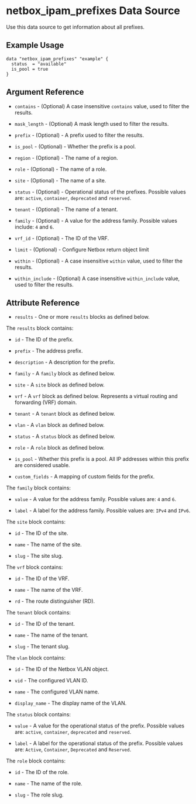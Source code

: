 # netbox_ipam_prefixes Data Source

Use this data source to get information about all prefixes.

## Example Usage

```hcl
data "netbox_ipam_prefixes" "example" {
  status  = "available"
  is_pool = true
}
```

## Argument Reference

* `contains` - (Optional) A case insensitive `contains` value, used to filter the results.

* `mask_length` - (Optional) A mask length used to filter the results.

* `prefix` - (Optional) - A prefix used to filter the results.

* `is_pool` - (Optional) - Whether the prefix is a pool.

* `region` - (Optional) - The name of a region.

* `role` - (Optional) - The name of a role.

* `site` - (Optional) - The name of a site.

* `status` - (Optional) - Operational status of the prefixes. Possible values are: `active`, `container`, `deprecated` and `reserved`.

* `tenant` - (Optional) - The name of a tenant.

* `family` - (Optional) - A value for the address family. Possible values include: `4` and `6`.

* `vrf_id` - (Optional) - The ID of the VRF.

* `limit` - (Optional) - Configure Netbox return object limit

* `within` - (Optional) - A case insensitive `within` value, used to filter the results.

* `within_include` - (Optional) A case insensitive `within_include` value, used to filter the results.

## Attribute Reference

* `results` - One or more `results` blocks as defined below.

The `results` block contains:

* `id` - The ID of the prefix.

* `prefix` - The address prefix.

* `description` - A description for the prefix.

* `family` - A `family` block as defined below.

* `site` - A `site` block as defined below.

* `vrf` - A `vrf` block as defined below. Represents a virtual routing and forwarding (VRF) domain.

* `tenant` - A `tenant` block as defined below.

* `vlan` - A `vlan` block as defined below.

* `status` - A `status` block as defined below.

* `role` - A `role` block as defined below.

* `is_pool` - Whether this prefix is a pool. All IP addresses within this prefix are considered usable.

* `custom_fields` - A mapping of custom fields for the prefix.

The `family` block contains:

* `value` - A value for the address family. Possible values are: `4` and `6`.

* `label` - A label for the address family. Possible values are: `IPv4` and `IPv6`.

The `site` block contains:

* `id` - The ID of the site.

* `name` - The name of the site.

* `slug` - The site slug.

The `vrf` block contains:

* `id` - The ID of the VRF.

* `name` - The name of the VRF.

* `rd` - The route distinguisher (RD).

The `tenant` block contains:

* `id` - The ID of the tenant.

* `name` - The name of the tenant.

* `slug` - The tenant slug.

The `vlan` block contains:

* `id` - The ID of the Netbox VLAN object.

* `vid` - The configured VLAN ID.

* `name` - The configured VLAN name.

* `display_name` - The display name of the VLAN.

The `status` block contains:

* `value` - A value for the operational status of the prefix. Possible values are: `active`, `container`, `deprecated` and `reserved`.

* `label` - A label for the operational status of the prefix. Possible values are: `Active`, `Container`, `Deprecated` and `Reserved`.

The `role` block contains:

* `id` - The ID of the role.

* `name` - The name of the role.

* `slug` - The role slug.
